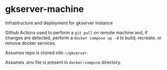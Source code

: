 # gkserver-machine
Infrastructure and deployment for gkserver instance

Github Actions used to perform a `git pull` on remote machine and, if changes are detected, perform a `docker compose up -d` to build, recreate, or remove docker services.

Assumes repo is cloned into `~/gkserver`. 

Assumes .env file is present in `docker-compose` directory.